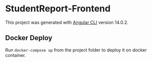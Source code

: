 # StudentReport-Frontend

This project was generated with [Angular CLI](https://github.com/angular/angular-cli) version 14.0.2.

## Docker Deploy

Run `docker-compose up` from the project folder to deploy it on docker container.